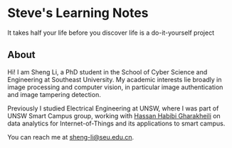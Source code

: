 # Steve's Learning Notes

It takes half your life before you discover life is a do-it-yourself project

## About

Hi! I am Sheng Li, a PhD student in the School of Cyber Science and Engineering at Southeast University. My academic interests lie broadly in image processing and computer vision, in particular image authentication and image tampering detection.

Previously I studied Electrical Engineering at UNSW, where I was part of UNSW Smart Campus group, working with [Hassan Habibi Gharakheili](http://www2.ee.unsw.edu.au/~hhabibi/) on data analytics for Internet-of-Things and its applications to smart campus. 

You can reach me at sheng-li@seu.edu.cn.



